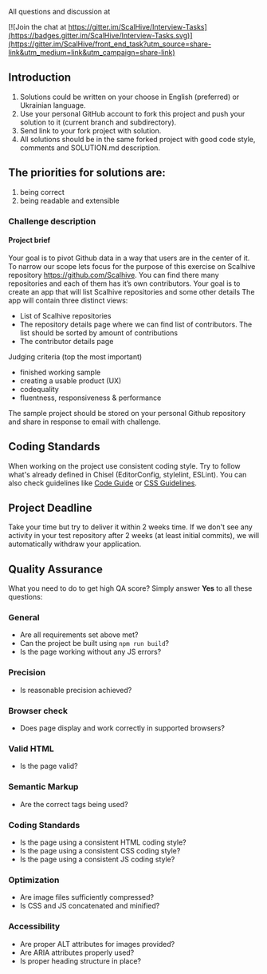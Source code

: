 All questions and discussion at

[![Join the chat at https://gitter.im/ScalHive/Interview-Tasks](https://badges.gitter.im/ScalHive/Interview-Tasks.svg)](https://gitter.im/ScalHive/front_end_task?utm_source=share-link&utm_medium=link&utm_campaign=share-link)

## Introduction

1. Solutions could be written on your choose in English (preferred) or Ukrainian language.
2. Use your personal GitHub account to fork this project and push your solution to it (current branch and subdirectory).
3. Send link to your fork project with solution.
4. All solutions should be in the same forked project with good code style, comments and SOLUTION.md description.



## The priorities for solutions are:
  1) being correct
  2) being readable and extensible



### Challenge description

#### Project brief
Your goal is to pivot Github data in a way that users are in the center of it. To narrow our scope lets focus for
the purpose of this exercise on Scalhive repository https://github.com/Scalhive. You can find there many repositories
and each of them has it’s own contributors. Your goal is to create an app that will list Scalhive repositories and
some other  details
The app will contain three distinct views:
- List of Scalhive repositories
- The repository details page where we can find list of contributors. The list should be sorted by amount of
contributions
- The contributor details page

Judging criteria (top the most important)
- finished​​ working​​ sample
- creating a usable​ product (UX)
- code​​quality
- fluentness, responsiveness & performance

The sample project should be stored on your personal Github repository and share in response to email with challenge.


## Coding Standards
When working on the project use consistent coding style. Try to follow what's already defined in Chisel (EditorConfig,
stylelint, ESLint). You can also check guidelines like [Code Guide](http://codeguide.co/) or
[CSS Guidelines](http://cssguidelin.es/).

## Project Deadline
Take your time but try to deliver it within 2 weeks time. If we don't see any activity in your test repository after
2 weeks (at least initial commits), we will automatically withdraw your application.

## Quality Assurance

What you need to do to get high QA score? Simply answer **Yes** to all these questions:

### General

- Are all requirements set above met?
- Can the project be built using `npm run build`?
- Is the page working without any JS errors?

### Precision

- Is reasonable precision achieved?

### Browser check

- Does page display and work correctly in supported browsers?

### Valid HTML

- Is the page valid?

### Semantic Markup

- Are the correct tags being used?

### Coding Standards

- Is the page using a consistent HTML coding style?
- Is the page using a consistent CSS coding style?
- Is the page using a consistent JS coding style?

### Optimization

- Are image files sufficiently compressed?
- Is CSS and JS concatenated and minified?

### Accessibility

- Are proper ALT attributes for images provided?
- Are ARIA attributes properly used?
- Is proper heading structure in place?

